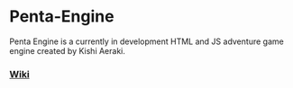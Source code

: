 # Penta-Engine

Penta Engine is a currently in development HTML and JS adventure game engine created by Kishi Aeraki.

### [Wiki](https://github.com/Squidji/Penta-Engine/wiki)
